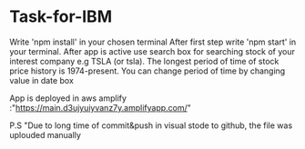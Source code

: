 ﻿# Task-for-IBM
 Write 'npm install' in your chosen terminal
After first step write 'npm start' in your terminal.
After app is active use search box for searching stock of your interest company e.g TSLA (or tsla).
The longest period of time of stock price history is 1974-present. You can change period of time by changing value in date box

App is deployed in aws amplify :"https://main.d3ujyuiyvanz7y.amplifyapp.com/"



P.S
"Due to long time of commit&push in visual stode to github, the file was uplouded manually
